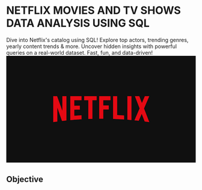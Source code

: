 # NETFLIX MOVIES AND TV SHOWS DATA ANALYSIS USING SQL
 Dive into Netflix's catalog using SQL! Explore top actors, trending genres, yearly content trends &amp; more. Uncover hidden insights with powerful queries on a real-world dataset. Fast, fun, and data-driven!
![Netflix Logo](https://github.com/Adifajasingh/NETFLIX-SQL-PROJECT/blob/main/BrandAssets_Logos_01-Wordmark.jpg)
## Objective
